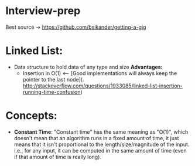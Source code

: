 # Interview-prep

Best source -> https://github.com/bsikander/getting-a-gig

# Linked List:
- Data structure to hold data of any type and size
  **Advantages:**
  - Insertion in O(1) <-- [Good implementations will always keep the pointer to the last node](. http://stackoverflow.com/questions/1933085/linked-list-insertion-running-time-confusion)
  
  
  
# Concepts:
- **Constant Time**:
"Constant time" has the same meaning as "O(1)", which doesn't mean that an algorithm runs in a fixed amount of time,
it just means that it isn't proportional to the length/size/magnitude of the input. i.e., for any input, it can be computed 
in the same amount of time (even if that amount of time is really long).
